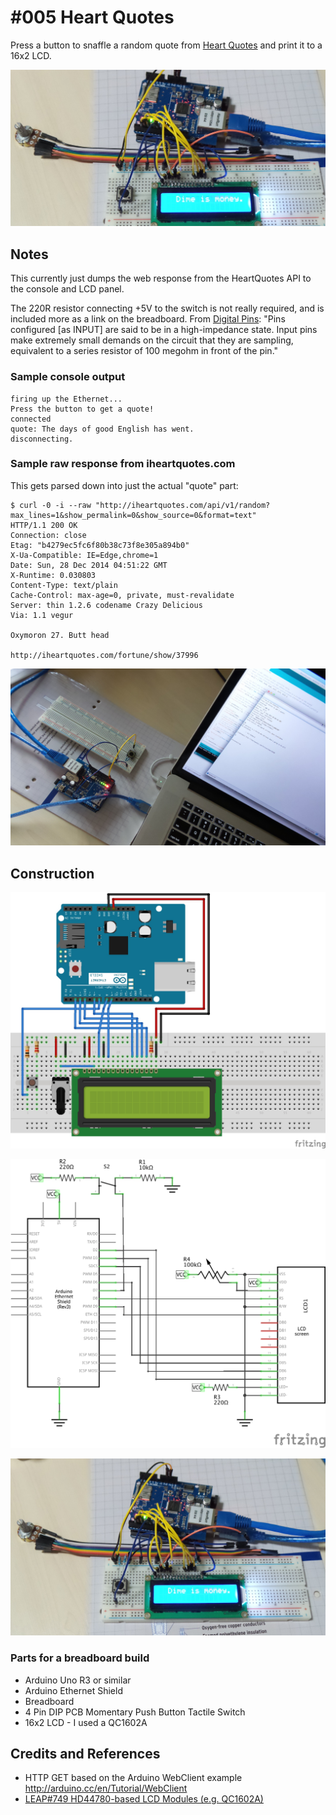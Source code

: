 # #005 Heart Quotes

Press a button to snaffle a random quote from [Heart Quotes](http://www.iheartquotes.com) and print it to a 16x2 LCD.

![The Build](./assets/HeartQuotes_build.jpg?raw=true)

## Notes

This currently just dumps the web response from the HeartQuotes API to the console and LCD panel.

The 220R resistor connecting +5V to the switch is not really required, and is included more as a link on the breadboard.
From [Digital Pins](http://arduino.cc/en/Tutorial/DigitalPins):
"Pins configured [as INPUT] are said to be in a high-impedance state. Input pins make extremely small demands on the circuit that they are sampling, equivalent to a series resistor of 100 megohm in front of the pin."

### Sample console output

    firing up the Ethernet...
    Press the button to get a quote!
    connected
    quote: The days of good English has went.
    disconnecting.

### Sample raw response from iheartquotes.com

This gets parsed down into just the actual "quote" part:

    $ curl -0 -i --raw "http://iheartquotes.com/api/v1/random?max_lines=1&show_permalink=0&show_source=0&format=text"
    HTTP/1.1 200 OK
    Connection: close
    Etag: "b4279ec5fc6f80b38c73f8e305a894b0"
    X-Ua-Compatible: IE=Edge,chrome=1
    Date: Sun, 28 Dec 2014 04:51:22 GMT
    X-Runtime: 0.030803
    Content-Type: text/plain
    Cache-Control: max-age=0, private, must-revalidate
    Server: thin 1.2.6 codename Crazy Delicious
    Via: 1.1 vegur

    Oxymoron 27. Butt head

    http://iheartquotes.com/fortune/show/37996

![Console Output](./assets/HeartQuotes_console.jpg?raw=true)

## Construction

![The Breadboard](./assets/HeartQuotes_bb.jpg?raw=true)

![The Schematic](./assets/HeartQuotes_schematic.jpg?raw=true)

![The Build](./assets/HeartQuotes_lcd.jpg?raw=true)

### Parts for a breadboard build

* Arduino Uno R3 or similar
* Arduino Ethernet Shield
* Breadboard
* 4 Pin DIP PCB Momentary Push Button Tactile Switch
* 16x2 LCD - I used a QC1602A

## Credits and References

* HTTP GET based on the Arduino WebClient example <http://arduino.cc/en/Tutorial/WebClient>
* [LEAP#749 HD44780-based LCD Modules (e.g. QC1602A)](../../Electronics101/HD44780/)
